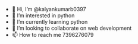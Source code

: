 - 👋 Hi, I’m @kalyankumarb0397
- 👀 I’m interested in python
- 🌱 I’m currently learning python
- 💞️ I’m looking to collaborate on web development
- 📫 How to reach me 7396276079

<!---
kalyankumarb0397/kalyankumarb0397 is a ✨ special ✨ repository because its `README.md` (this file) appears on your GitHub profile.
You can click the Preview link to take a look at your changes.
--->

